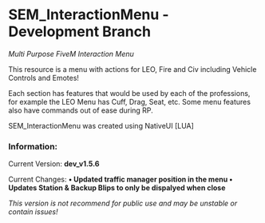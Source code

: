# SEM_InteractionMenu - Development Branch
*Multi Purpose FiveM Interaction Menu*

This resource is a menu with actions for LEO, Fire and Civ including Vehicle Controls and Emotes!

Each section has features that would be used by each of the professions, for example the LEO Menu has Cuff, Drag, Seat, etc.
Some menu features also have commands out of ease during RP.

SEM_InteractionMenu was created using NativeUI [LUA]


### Information:
Current Version: **dev_v1.5.6**

Current Changes: **• Updated traffic manager position in the menu • Updates Station & Backup Blips to only be dispalyed when close**

*This version is not recommend for public use and may be unstable or contain issues!*
